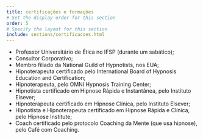 ```yaml
---
title: certificações e formações
# Set the display order for this section
order: 5
# Specify the layout for this section
include: sections/certificacoes.html
---
```

*   Professor Universitário de Ética no IFSP (durante um sabático);
*   Consultor Corporativo;
*   Membro filiado da National Guild of Hypnotists, nos EUA;
*   Hipnoterapeuta certificado pelo International Board of Hypnosis Education and Certification;
*   Hipnoterapeuta, pelo OMNI Hypnosis Training Center;
*   Hipnotista certificado em Hipnose Rápida e Instantânea, pelo Instituto Elsever;
*   Hipnoterapeuta certificado em Hipnose Clínica, pelo Instituto Elsever;
*   Hipnotista e Hipnoterapeuta certificado em Hipnose Rápida e Clínica, pelo Hipnose Institute;
*   Coach certificado pelo protocolo Coaching da Mente (que usa hipnose), pelo Café com Coaching.